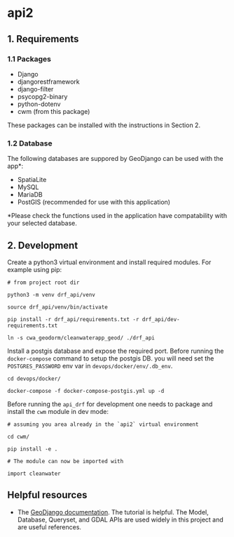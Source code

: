 # api2

## 1. Requirements

### 1.1 Packages

- Django
- djangorestframework
- django-filter
- psycopg2-binary
- python-dotenv
- cwm (from this package)

These packages can be installed with the instructions in Section 2.

### 1.2 Database

The following databases are suppored by GeoDjango can be used with the app*:

- SpatiaLite
- MySQL
- MariaDB
- PostGIS (recommended for use with this application)

*Please check the functions used in the application have compatability with your selected database. 

## 2. Development

Create a python3 virtual environment and install required modules. For example using pip:

```
# from project root dir

python3 -m venv drf_api/venv

source drf_api/venv/bin/activate

pip install -r drf_api/requirements.txt -r drf_api/dev-requirements.txt

ln -s cwa_geodorm/cleanwaterapp_geod/ ./drf_api
```

Install a postgis database and expose the required port. Before running the `docker-compose` command to setup the postgis DB. you will need set the `POSTGRES_PASSWORD` env var in `devops/docker/env/.db_env`.

```
cd devops/docker/

docker-compose -f docker-compose-postgis.yml up -d
```

Before running the `api_drf` for development one needs to package and install the `cwm` module in dev mode:

```
# assuming you area already in the `api2` virtual environment

cd cwm/

pip install -e .

# The module can now be imported with

import cleanwater
```

## Helpful resources

- The [GeoDjango documentation](https://docs.djangoproject.com/en/4.2/ref/contrib/gis/). The tutorial is helpful. The Model, Database, Queryset, and GDAL APIs are used widely in this project and are useful references.
